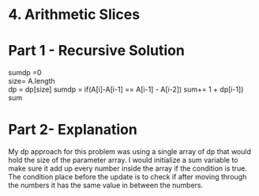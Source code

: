 # 4. Arithmetic Slices

# Part 1 - Recursive Solution
sumdp =0 <br>
size= A.length <br>
dp = dp[size]
sumdp = if(A[i]-A[i-1] == A[i-1] - A[i-2]) sum+= 1 + dp[i-1]) <br>
sum

# Part 2- Explanation
My dp approach for this problem was using a single array of dp that would hold the size of the parameter array. I would initialize
a sum variable to make sure it add up every number inside the array if the condition is true. The condition place before the update
is to check if after moving through the numbers it has the same value in between the numbers. 
